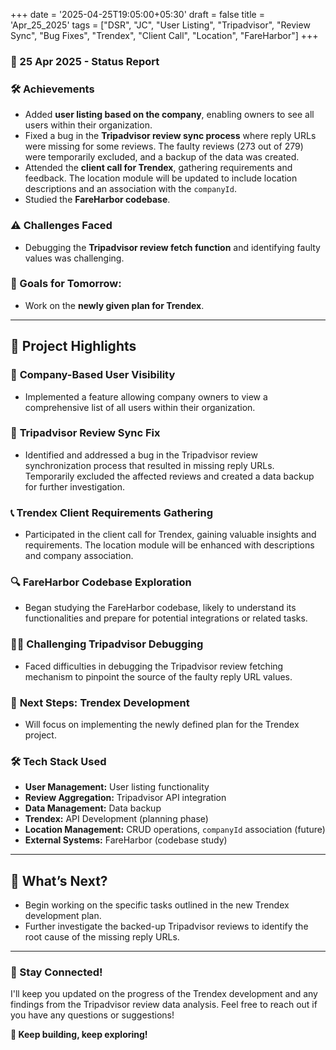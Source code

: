 +++
date = '2025-04-25T19:05:00+05:30'
draft = false
title = 'Apr_25_2025'
tags = ["DSR", "JC", "User Listing", "Tripadvisor", "Review Sync", "Bug Fixes", "Trendex", "Client Call", "Location", "FareHarbor"]
+++

### **📆 25 Apr 2025 - Status Report**

### **🛠 Achievements**
<!--more-->

- Added **user listing based on the company**, enabling owners to see all users within their organization.
- Fixed a bug in the **Tripadvisor review sync process** where reply URLs were missing for some reviews. The faulty reviews (273 out of 279) were temporarily excluded, and a backup of the data was created.
- Attended the **client call for Trendex**, gathering requirements and feedback. The location module will be updated to include location descriptions and an association with the `companyId`.
- Studied the **FareHarbor codebase**.

### **⚠️ Challenges Faced**

- Debugging the **Tripadvisor review fetch function** and identifying faulty values was challenging.

### **🎯 Goals for Tomorrow:**

- Work on the **newly given plan for Trendex**.

---

## 📖 **Project Highlights**

### 👥 **Company-Based User Visibility**

- Implemented a feature allowing company owners to view a comprehensive list of all users within their organization.

### 🐞 **Tripadvisor Review Sync Fix**

- Identified and addressed a bug in the Tripadvisor review synchronization process that resulted in missing reply URLs. Temporarily excluded the affected reviews and created a data backup for further investigation.

### 📞 **Trendex Client Requirements Gathering**

- Participated in the client call for Trendex, gaining valuable insights and requirements. The location module will be enhanced with descriptions and company association.

### 🔍 **FareHarbor Codebase Exploration**

- Began studying the FareHarbor codebase, likely to understand its functionalities and prepare for potential integrations or related tasks.

### 🕵️‍♂️ **Challenging Tripadvisor Debugging**

- Faced difficulties in debugging the Tripadvisor review fetching mechanism to pinpoint the source of the faulty reply URL values.

### 🚀 **Next Steps: Trendex Development**

- Will focus on implementing the newly defined plan for the Trendex project.

### 🛠️ **Tech Stack Used**

- **User Management:** User listing functionality
- **Review Aggregation:** Tripadvisor API integration
- **Data Management:** Data backup
- **Trendex:** API Development (planning phase)
- **Location Management:** CRUD operations, `companyId` association (future)
- **External Systems:** FareHarbor (codebase study)

---

## 🚀 **What’s Next?**

- Begin working on the specific tasks outlined in the new Trendex development plan.
- Further investigate the backed-up Tripadvisor reviews to identify the root cause of the missing reply URLs.

---

### **💬 Stay Connected!**

I'll keep you updated on the progress of the Trendex development and any findings from the Tripadvisor review data analysis. Feel free to reach out if you have any questions or suggestions!

**🚀 Keep building, keep exploring!**
